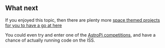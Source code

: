 ## What next

If you enjoyed this topic, then there are plenty more [space themed projects for you to have a go at here](https://projects.raspberrypi.org/en/projects?interests%5B%5D=space)

You could even try and enter one of the [AstroPi competitions](https://astro-pi.org/), and have a chance of actually running code on the ISS.
